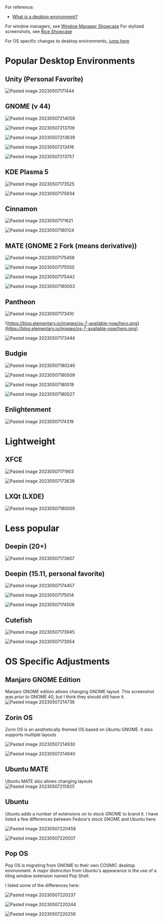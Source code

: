 For reference:
- [ What is a desktop environment?](Desktop%20Environments%20)

For window managers, see [Window Manager Showcase](Window%20Manager%20Showcase.md)
For stylized screenshots, see [Rice Showcase](Rice%20Showcase.md)

For OS specific changes to desktop environments, [jump here](#OS%20Specific%20Adjustments)

# Popular Desktop Environments
## Unity (Personal Favorite)
![Pasted image 20230507171444](_images/Pasted%20image%2020230507171444.png)
## GNOME (v 44)

![Pasted image 20230507214059](_images/Pasted%20image%2020230507214059.png)

![Pasted image 20230507213709](_images/Pasted%20image%2020230507213709.png)

![Pasted image 20230507213639](_images/Pasted%20image%2020230507213639.png)

![Pasted image 20230507213416](_images/Pasted%20image%2020230507213416.png)

![Pasted image 20230507213757](_images/Pasted%20image%2020230507213757.png)
## KDE Plasma 5
![Pasted image 20230507173525](_images/Pasted%20image%2020230507173525.png)

![Pasted image 20230507175934](_images/Pasted%20image%2020230507175934.png)

## Cinnamon
![Pasted image 20230507171621](_images/Pasted%20image%2020230507171621.png)

![Pasted image 20230507180124](_images/Pasted%20image%2020230507180124.png)
## MATE (GNOME 2 Fork (means derivative))

![Pasted image 20230507175458](_images/Pasted%20image%2020230507175458.png)

![Pasted image 20230507175550](_images/Pasted%20image%2020230507175550.png)

![Pasted image 20230507175442](_images/Pasted%20image%2020230507175442.png)

![Pasted image 20230507180053](_images/Pasted%20image%2020230507180053.png)
## Pantheon
![Pasted image 20230507173410](_images/Pasted%20image%2020230507173410.png)

![https://blog.elementary.io/images/os-7-available-now/hero.png](https://blog.elementary.io/images/os-7-available-now/hero.png)

![Pasted image 20230507173444](_images/Pasted%20image%2020230507173444.png)
## Budgie

![Pasted image 20230507180240](_images/Pasted%20image%2020230507180240.png)

![Pasted image 20230507180509](_images/Pasted%20image%2020230507180509.png)

![Pasted image 20230507180519](_images/Pasted%20image%2020230507180519.png)

![Pasted image 20230507180527](_images/Pasted%20image%2020230507180527.png)

## Enlightenment
![Pasted image 20230507174319](_images/Pasted%20image%2020230507174319.png)
# Lightweight
## XFCE
![Pasted image 20230507171903](_images/Pasted%20image%2020230507171903.png)

![Pasted image 20230507173638](_images/Pasted%20image%2020230507173638.png)
## LXQt (LXDE)
![Pasted image 20230507180005](_images/Pasted%20image%2020230507180005.png)

# Less popular
## Deepin (20+)
![Pasted image 20230507173607](_images/Pasted%20image%2020230507173607.png)
## Deepin (15.11, personal favorite)
![Pasted image 20230507174457](_images/Pasted%20image%2020230507174457.png)

![Pasted image 20230507175014](_images/Pasted%20image%2020230507175014.png)

![Pasted image 20230507174506](_images/Pasted%20image%2020230507174506.png)

## Cutefish
![Pasted image 20230507173945](_images/Pasted%20image%2020230507173945.png)

![Pasted image 20230507173954](_images/Pasted%20image%2020230507173954.png)

# OS Specific Adjustments
## Manjaro GNOME Edition
Manjaro GNOME edition allows changing GNOME layout. This screenshot was prior to GNOME 40, but I think they should still have it.
![Pasted image 20230507214736](_images/Pasted%20image%2020230507214736.png)

## Zorin OS
Zorin OS is an aesthetically themed OS based on Ubuntu GNOME. It also supports multiple layouts

![Pasted image 20230507214930](_images/Pasted%20image%2020230507214930.png)

![Pasted image 20230507214940](_images/Pasted%20image%2020230507214940.png)

## Ubuntu MATE
Ubuntu MATE also allows changing layouts
![Pasted image 20230507215925](_images/Pasted%20image%2020230507215925.png)

## Ubuntu
Ubuntu adds a number of extensions on to stock GNOME to brand it.
I have listed a few differences between Fedora's stock GNOME and Ubuntu here: [](Converting%20Distro%20Looks.md#Fedora%20to%20Ubuntu%7CConverting%20Fedora%20to%20Ubuntu)

![Pasted image 20230507220458](_images/Pasted%20image%2020230507220458.png)

![Pasted image 20230507220507](_images/Pasted%20image%2020230507220507.png)

## Pop OS
Pop OS is migrating from GNOME to their own COSMIC desktop environment. A major distinciton from Ubuntu's appearance is the use of a tiling window extension named Pop Shell.

I listed some of the differences here: [](Converting%20Distro%20Looks.md#Differences%20between%20Pop%20OS%20and%20Ubuntu%7CConverting%20Ubuntu%20to%20Pop%20OS)

![Pasted image 20230507220237](_images/Pasted%20image%2020230507220237.png)

![Pasted image 20230507220244](_images/Pasted%20image%2020230507220244.png)

![Pasted image 20230507220256](_images/Pasted%20image%2020230507220256.png)

